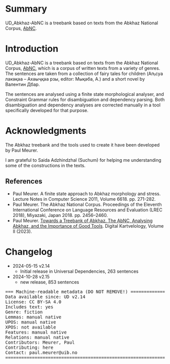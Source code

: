# Summary

UD_Abkhaz-AbNC is a treebank based on texts from the Abkhaz National Corpus, [AbNC](https://clarino.uib.no/abnc).

# Introduction

UD_Abkhaz-AbNC is a treebank based on texts from the Abkhaz National Corpus, [AbNC](https://clarino.uib.no/abnc), which is a corpus of written texts from a variety of genres. The sentences are taken from a collection of fairy tales for children (Аҧсуа лакәқәа – Ахәыҷқәа рзы, editor: Мықәба, А.) and a short novel by Валентин Дбар.

The sentences are analysed using a finite state morphological analyser, and Constraint Grammar rules for disambiguation and dependency parsing. Both disambiguation and dependency analyses are corrected manually in a tool specifically developed for that purpose.

# Acknowledgments

The Abkhaz treebank and the tools used to create it have been developed by Paul Meurer.

I am grateful to Saida Adzhindzhal (Suchum) for helping me understanding some of the constructions in the texts.

## References

* Paul Meurer. A finite state approach to Abkhaz morphology and stress. Lecture Notes in Computer Science 2011, Volume 6618. pp. 271-282.
* Paul Meurer. The Abkhaz National Corpus. Proceedings of the Eleventh International Conference on Language Resources and Evaluation (LREC 2018), Miyazaki, Japan 2018. pp. 2456–2460.
* Paul Meurer. [Towards a Treebank of Abkhaz. The AbNC, Analysing Abkhaz, and the Importance of Good Tools](https://doi.org/10.62235/dk.2.2023.7477). Digital Kartvelology, Volume II (2023). 

# Changelog

* 2024-05-15 v2.14
  * Initial release in Universal Dependencies, 263 sentences
* 2024-10-28 v2.15
  * new release, 853 sentences


<pre>
=== Machine-readable metadata (DO NOT REMOVE!) ================================
Data available since: UD v2.14
License: CC BY-SA 4.0
Includes text: yes
Genre: fiction
Lemmas: manual native
UPOS: manual native
XPOS: not available
Features: manual native
Relations: manual native
Contributors: Meurer, Paul
Contributing: here
Contact: paul.meurer@uib.no
===============================================================================
</pre>
